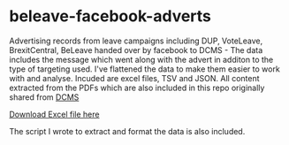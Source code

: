 # beleave-facebook-adverts
Advertising records from leave campaigns including DUP, VoteLeave, BrexitCentral, BeLeave handed over by facebook to DCMS - The data includes the message which went along with the advert in additon to the type of targeting used. I've flattened the data to make them easier to work with and analyse. Incuded are excel files, TSV and JSON. All content extracted from the PDFs which are also included in this repo originally shared from [DCMS](https://www.parliament.uk/documents/commons-committees/culture-media-and-sport/Fake_news_evidence/Ads-supplied-by-Facebook-to-the-DCMS-Committee.pdf)

[Download Excel file here](https://github.com/danm/beleave-facebook-adverts/raw/master/adverts.xlsx)

The script I wrote to extract and format the data is also included.
